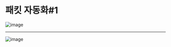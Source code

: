 # 패킷 자동화\#1
![image](https://user-images.githubusercontent.com/68372094/160997708-ab8e0ec5-1453-47f5-9b39-01c18f1dc623.png)
***
![image](https://user-images.githubusercontent.com/68372094/160998639-10cdbefd-fb39-4914-8f8b-11911718b45d.png)

